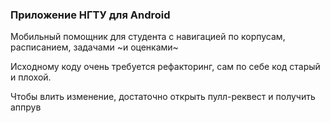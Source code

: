 ### Приложение НГТУ для Android

Мобильный помощник для студента с навигацией по корпусам, расписанием, задачами ~и оценками~

Исходному коду очень требуется рефакторинг, сам по себе код старый и плохой.

Чтобы влить изменение, достаточно открыть пулл-реквест и получить аппрув
